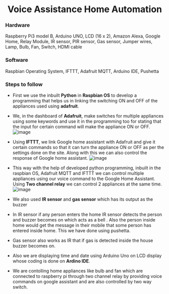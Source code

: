 <h1 align="center">Voice Assistance Home Automation</h1>

<h3>Hardware</h3>
Raspberry Pi3 model B, Arduino UNO, LCD (16 x 2), Amazon Alexa, Google Home, Relay Module, IR sensor, PIR sensor, Gas sensor, Jumper wires, Lamp, Bulb, Fan, Switch, HDMI cable

<h3>Software</h3>
Raspbian Operating System, IFTTT, Adafruit MQTT, Arduino IDE, Pushetta

<h3>Steps to follow</h3>

- First we use the inbuilt **Python** in **Raspbian OS** to develop a programming
that helps us in linking the switching ON and OFF of the appliances used
using **adafruit**.
- We, in the dashboard of **Adafruit**, make switches for multiple appliances
using some keywords and use it in the programming too for stating that the
input for certain command will make the appliance ON or OFF.
![image](https://github.com/apuravsharma2702/Voice-Assistance-Home-Automation/assets/75594408/cccb95f8-78ff-486a-8f28-fc6cad8b9c3f)

- Using **IFTTT**, we link Google home assistant with Adafruit and give it
certain commands so that it can turn the appliance ON or OFF as per the
settings done on the site. Along with this we can also control the response
of Google home assistant.
![image](https://github.com/apuravsharma2702/Voice-Assistance-Home-Automation/assets/75594408/e5000ca8-b09c-46df-bcce-cdaa8821474b)

- This way with the help of developed python programming, inbuilt in the
raspbian OS, Adafruit MQTT and IFTTT we can control multiple
appliances using our voice command to the Google Home Assistant. Using
**Two channel relay** we can control 2 appliances at the same time.
![image](https://github.com/apuravsharma2702/Voice-Assistance-Home-Automation/assets/75594408/e95a35a8-2ba8-4a81-9347-0fc3950841e1)

- We also used **IR sensor** and **gas sensor** which has its output as the buzzer
- In IR sensor if any person enters the home IR sensor detects the person
and buzzer becomes on which acts as a bell . Also the person inside home
would get the message in their mobile that some person has entered inside
home. This we have done using pushetta.
- Gas sensor also works as IR that if gas is detected inside the house buzzer
becomes on.
- Also we are displaying time and date using Arduino Uno on LCD display
whose coding is done on **Ardino IDE**.
- We are contolling home appliances like bulb and fan which are connected
to raspberry pi through two channel relay by providing voice commands
on google assistant and are also controlled by two way switch.
